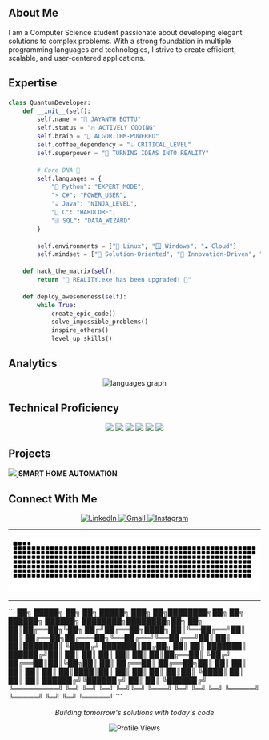 ## About Me
<p>
I am a Computer Science student passionate about developing elegant solutions to complex problems. With a strong foundation in multiple programming languages and technologies, I strive to create efficient, scalable, and user-centered applications.
</p>

## Expertise
```python
class QuantumDeveloper:
    def __init__(self):
        self.name = "🚀 JAYANTH BOTTU"
        self.status = "🔥 ACTIVELY CODING"
        self.brain = "🧠 ALGORITHM-POWERED"
        self.coffee_dependency = "☕ CRITICAL_LEVEL"
        self.superpower = "💫 TURNING IDEAS INTO REALITY"
        
        # Core DNA 🧬
        self.languages = {
            "🐍 Python": "EXPERT_MODE",
            "⚡ C#": "POWER_USER", 
            "☕ Java": "NINJA_LEVEL",
            "🔧 C": "HARDCORE",
            "🗄️ SQL": "DATA_WIZARD"
        }
        
        self.environments = ["🐧 Linux", "🪟 Windows", "☁️ Cloud"]
        self.mindset = ["🎯 Solution-Oriented", "🚀 Innovation-Driven", "💡 Future-Focused"]
    
    def hack_the_matrix(self):
        return "🌈 REALITY.exe has been upgraded! 🌈"
    
    def deploy_awesomeness(self):
        while True:
            create_epic_code()
            solve_impossible_problems()
            inspire_others()
            level_up_skills()
```

## Analytics

<div align="center">
  <img src="https://github-readme-stats.vercel.app/api/top-langs?username=jayanthbottu&locale=en&hide_title=false&layout=compact&card_width=320&langs_count=6&theme=github_dark&hide_border=true" height="170" alt="languages graph" />
  
</div>

## Technical Proficiency

<div align="center">
  <img src="https://img.shields.io/badge/Python-3776AB?style=for-the-badge&logo=python&logoColor=white" />
  <img src="https://img.shields.io/badge/C%23-239120?style=for-the-badge&logo=c-sharp&logoColor=white" />
  <img src="https://img.shields.io/badge/C-00599C?style=for-the-badge&logo=c&logoColor=white" />
  <img src="https://img.shields.io/badge/Java-ED8B00?style=for-the-badge&logo=java&logoColor=white" />
  <img src="https://img.shields.io/badge/MySQL-005C84?style=for-the-badge&logo=mysql&logoColor=white" />
  <img src="https://img.shields.io/badge/Linux-FCC624?style=for-the-badge&logo=linux&logoColor=black" />
</div>

## Projects

<div>
<a href="https://github.com/jayanthbottu/SMART-HOME-AUTOMATION-SYSTEM">
<img src="https://cdn-icons-png.flaticon.com/512/3541/3541801.png" width=100px>
</a>
<b>SMART HOME AUTOMATION</b>
</div>

## Connect With Me

<div align="center">
  <a href="https://www.linkedin.com/in/jayanthbottu/" target="_blank">
    <img src="https://img.shields.io/badge/LinkedIn-0077B5?style=for-the-badge&logo=linkedin&logoColor=white" alt="LinkedIn" />
  </a>
  <a href="mailto:jayanthindia8@gmail.com">
    <img src="https://img.shields.io/badge/Gmail-D14836?style=for-the-badge&logo=gmail&logoColor=white" alt="Gmail" />
  </a>
  <a href="https://www.instagram.com/jayanthbottu/" target="_blank">
    <img src="https://img.shields.io/badge/Instagram-E4405F?style=for-the-badge&logo=instagram&logoColor=white" alt="Instagram" />
  </a>
</div>

<hr>

<div align="center">
  <img src="https://github.com/jayanthbottu/dustbin/blob/main/snake.svg" alt="Snake animation" />
</div>
<hr>
```
     ██╗ █████╗ ██╗   ██╗ █████╗ ███╗   ██╗████████╗██╗  ██╗    ██████╗  ██████╗ ████████╗████████╗██╗   ██╗
     ██║██╔══██╗╚██╗ ██╔╝██╔══██╗████╗  ██║╚══██╔══╝██║  ██║    ██╔══██╗██╔═══██╗╚══██╔══╝╚══██╔══╝██║   ██║
     ██║███████║ ╚████╔╝ ███████║██╔██╗ ██║   ██║   ███████║    ██████╔╝██║   ██║   ██║      ██║   ██║   ██║
     ██║██╔══██║  ╚██╔╝  ██╔══██║██║╚██╗██║   ██║   ██╔══██║    ██╔══██╗██║   ██║   ██║      ██║   ██║   ██║
██║████║██║  ██║   ██║   ██║  ██║██║ ╚████║   ██║   ██║  ██║    ██████╔╝╚██████╔╝   ██║      ██║   ╚██████╔╝
╚═════════╝  ╚═╝   ╚═╝   ╚═╝  ╚═╝╚═╝  ╚═══╝   ╚═╝   ╚═╝  ╚═╝    ╚═════╝  ╚═════╝    ╚═╝      ╚═╝    ╚═════╝ 
```
<div align="center">
<p><i>Building tomorrow's solutions with today's code</i></p>
  
  ![Profile Views](https://komarev.com/ghpvc/?username=jayanthbottu&style=flat-square&color=0e75b6&label=Profile%20Views)
</div>
